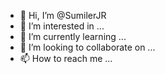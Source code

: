 - 👋 Hi, I’m @SumilerJR
- 👀 I’m interested in ...
- 🌱 I’m currently learning ...
- 💞️ I’m looking to collaborate on ...
- 📫 How to reach me ...

<!---
SumilerJR/SumilerJR is a ✨ special ✨ repository because its `README.md` (this file) appears on your GitHub profile.
You can click the Preview link to take a look at your changes.
--->
